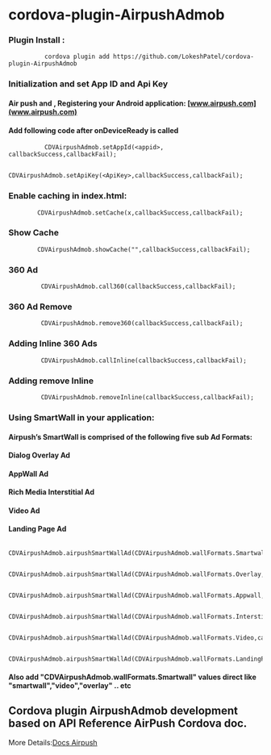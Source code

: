 # cordova-plugin-AirpushAdmob

### Plugin Install :

 ```
           cordova plugin add https://github.com/LokeshPatel/cordova-plugin-AirpushAdmob
 ```



### Initialization and set App ID and Api Key

#### Air push <App Id> and <API Key>, Registering your Android application: [www.airpush.com](www.airpush.com)

#### Add following code after onDeviceReady is called
 ```
           CDVAirpushAdmob.setAppId(<appid>, callbackSuccess,callbackFail);

           CDVAirpushAdmob.setApiKey(<ApiKey>,callbackSuccess,callbackFail);
 ```

### Enable caching in index.html:
 ```
         CDVAirpushAdmob.setCache(x,callbackSuccess,callbackFail);
 ```

### Show Cache
```
        CDVAirpushAdmob.showCache("",callbackSuccess,callbackFail);
```

### 360 Ad
```
         CDVAirpushAdmob.call360(callbackSuccess,callbackFail);
```

### 360 Ad Remove
```
         CDVAirpushAdmob.remove360(callbackSuccess,callbackFail);
```

### Adding Inline 360 Ads
```
         CDVAirpushAdmob.callInline(callbackSuccess,callbackFail);
```

### Adding remove Inline
```
         CDVAirpushAdmob.removeInline(callbackSuccess,callbackFail);
```


### Using SmartWall in your application:

#### Airpush’s SmartWall is comprised of the following five sub Ad Formats:
#### Dialog Overlay Ad
#### AppWall Ad
#### Rich Media Interstitial Ad
#### Video Ad
#### Landing Page Ad

```
      CDVAirpushAdmob.airpushSmartWallAd(CDVAirpushAdmob.wallFormats.Smartwall,callbackSuccess,callbackFail);

      CDVAirpushAdmob.airpushSmartWallAd(CDVAirpushAdmob.wallFormats.Overlay,callbackSuccess,callbackFail);

      CDVAirpushAdmob.airpushSmartWallAd(CDVAirpushAdmob.wallFormats.Appwall,callbackSuccess,callbackFail);

      CDVAirpushAdmob.airpushSmartWallAd(CDVAirpushAdmob.wallFormats.Interstitial,callbackSuccess,callbackFail);

      CDVAirpushAdmob.airpushSmartWallAd(CDVAirpushAdmob.wallFormats.Video,callbackSuccess,callbackFail);

      CDVAirpushAdmob.airpushSmartWallAd(CDVAirpushAdmob.wallFormats.LandingPage,callbackSuccess,callbackFail);

```

#### Also add "CDVAirpushAdmob.wallFormats.Smartwall" values direct like "smartwall","video","overlay" .. etc

## Cordova plugin AirpushAdmob development based on API Reference AirPush Cordova doc.
More Details:[Docs Airpush](http://docs.airpush.com/index.php/Cordova_plugin_Bundle1_SDK_9.0)
